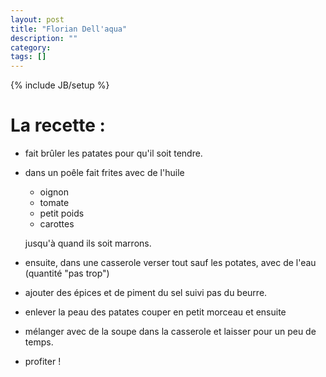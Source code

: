 ```yaml
---
layout: post
title: "Florian Dell'aqua"
description: ""
category:
tags: []
---
```

{% include JB/setup %}

La recette :
=============

* fait brûler les patates pour qu'il soit tendre.
* dans un poêle fait frites avec de l'huile
  - oignon
  - tomate
  - petit poids
  - carottes

  jusqu'à quand ils soit marrons.

* ensuite, dans une casserole verser tout sauf les potates, avec
  de l'eau (quantité "pas trop")

* ajouter des épices et de piment du sel suivi pas du beurre.

* enlever la peau des patates couper en petit morceau et ensuite

* mélanger avec de la soupe dans la casserole et laisser pour un peu de temps.

* profiter !
